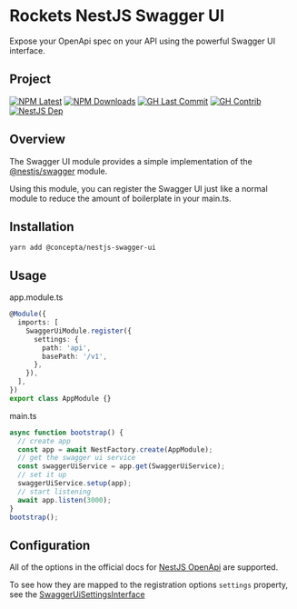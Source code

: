 # Rockets NestJS Swagger UI

Expose your OpenApi spec on your API using the powerful Swagger UI interface.

## Project

[![NPM Latest](https://img.shields.io/npm/v/@concepta/nestjs-swagger-ui)](https://www.npmjs.com/package/@concepta/nestjs-swagger-ui)
[![NPM Downloads](https://img.shields.io/npm/dw/@conceptadev/nestjs-swagger-ui)](https://www.npmjs.com/package/@concepta/nestjs-swagger-ui)
[![GH Last Commit](https://img.shields.io/github/last-commit/conceptadev/rockets?logo=github)](https://github.com/conceptadev/rockets)
[![GH Contrib](https://img.shields.io/github/contributors/conceptadev/rockets?logo=github)](https://github.com/conceptadev/rockets/graphs/contributors)
[![NestJS Dep](https://img.shields.io/github/package-json/dependency-version/conceptadev/rockets/@nestjs/common?label=NestJS&logo=nestjs&filename=packages%2Fnestjs-common%2Fpackage.json)](https://www.npmjs.com/package/@nestjs/common)

## Overview

The Swagger UI module provides a simple implementation of the
[@nestjs/swagger](https://www.npmjs.com/package/@nestjs/swagger) module.

Using this module, you can register the Swagger UI just like a normal module
to reduce the amount of boilerplate in your main.ts.

## Installation

`yarn add @concepta/nestjs-swagger-ui`

## Usage

app.module.ts

```ts
@Module({
  imports: [
    SwaggerUiModule.register({
      settings: {
        path: 'api',
        basePath: '/v1',
      },
    }),
  ],
})
export class AppModule {}
```

main.ts

```ts
async function bootstrap() {
  // create app
  const app = await NestFactory.create(AppModule);
  // get the swagger ui service
  const swaggerUiService = app.get(SwaggerUiService);
  // set it up
  swaggerUiService.setup(app);
  // start listening
  await app.listen(3000);
}
bootstrap();
```

## Configuration

All of the options in the official docs for
[NestJS OpenApi](https://docs.nestjs.com/openapi) are supported.

To see how they are mapped to the registration options `settings` property,
see the [SwaggerUiSettingsInterface](./src/interfaces/swagger-ui-settings.interface.ts)
